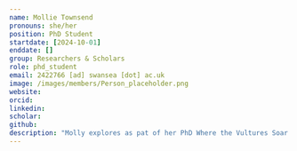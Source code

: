 ```yaml
---
name: Mollie Townsend
pronouns: she/her
position: PhD Student
startdate: [2024-10-01]
enddate: []
group: Researchers & Scholars
role: phd_student
email: 2422766 [ad] swansea [dot] ac.uk
image: /images/members/Person_placeholder.png
website:
orcid:
linkedin: 
scholar:
github:
description: "Molly explores as pat of her PhD Where the Vultures Soar: using high-frequency movement data to understand species distributions, supervised by [Prof. Emily Shepard](https://www.swansea.ac.uk/staff/e.l.c.shepard/) and Konstans."
---
```

